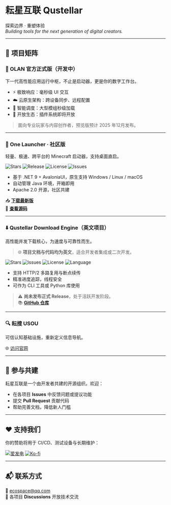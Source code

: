# 耘星互联 Qustellar

探索边界 · 重塑体验  
*Building tools for the next generation of digital creators.*

---

## 🧩 项目矩阵

### 🚀 OLAN 官方正式版（开发中）

下一代高性能应用运行中枢，不止是启动器，更是你的数字工作台。

- ⚡ 极致响应：毫秒级 UI 交互  
- ☁️ 云原生架构：跨设备同步、远程配置  
- 🧠 智能调度：大型模组秒级加载  
- 🔌 开放生态：插件系统即将开放

> 面向专业玩家与内容创作者，预览版预计 2025 年12月发布。

---

### 🌱 One Launcher · 社区版

轻量、极速、跨平台的 Minecraft 启动器，支持桌面直启。

![Stars](https://img.shields.io/github/stars/Qustellar/OLAN-Dotnet?style=flat&logo=github&color=green)
![Release](https://img.shields.io/github/v/release/Qustellar/OLAN-Dotnet?style=flat&logo=github&color=blue)
![License](https://img.shields.io/github/license/Qustellar/OLAN-Dotnet?style=flat&color=orange)
![Issues](https://img.shields.io/github/issues/Qustellar/OLAN-Dotnet?style=flat&color=red)

- 基于 .NET 9 + AvaloniaUI，原生支持 Windows / Linux / macOS  
- 自动管理 Java 环境，开箱即用  
- Apache 2.0 开源，社区共建

📥 **[下载最新版](https://github.com/Qustellar/OLAN-Dotnet/releases)**  
🐙 **[查看源码](https://github.com/Qustellar/OLAN-Dotnet)**

---

### ⬇️ Qustellar Download Engine（英文项目）

高性能并发下载核心，为速度与可靠性而生。  
> 🌐 **项目文档与代码均为英文**，适合开发者集成或二次开发。

![Stars](https://img.shields.io/github/stars/Qustellar/download-engine?style=flat&logo=github&color=green)
![Issues](https://img.shields.io/github/issues/Qustellar/download-engine?style=flat&color=red)
![License](https://img.shields.io/github/license/Qustellar/download-engine?style=flat&color=orange)
![Language](https://img.shields.io/badge/language-English-blue)

- 支持 HTTP/2 多路复用与断点续传  
- 精准进度追踪，线程安全  
- 可作为 CLI 工具或 Python 库使用

> ⚠️ **尚未发布正式 Release**，处于活跃开发阶段。  
> 📚 **[GitHub 仓库](https://github.com/Qustellar/download-engine)**

---

### 🔍 耘搜 USOU

可信认知基础设施，重新定义信息导航。

🌐 [访问官网](https://usou.cc)

---

## 🤝 参与共建

耘星互联是一个由开发者共建的开源组织。欢迎：

- 在各项目 **Issues** 中反馈问题或提议功能  
- 提交 **Pull Request** 贡献代码  
- 帮助完善文档，降低新人门槛

---

## ❤️ 支持我们

你的赞助将用于 CI/CD、测试设备与长期维护：

[![爱发电](https://img.shields.io/badge/爱发电-Support-FF4F5D?logo=afdian&logoColor=white)](https://afdian.com/a/ecospace)
[![Ko-fi](https://img.shields.io/badge/Ko--fi-Donate-FF5F5F?logo=ko-fi&logoColor=white)](https://ko-fi.com/qustellar)

---

## 📬 联系方式

📧 [ecospace@qq.com](mailto:ecospace@qq.com)  
💬 各项目 **Discussions** 开放技术交流

